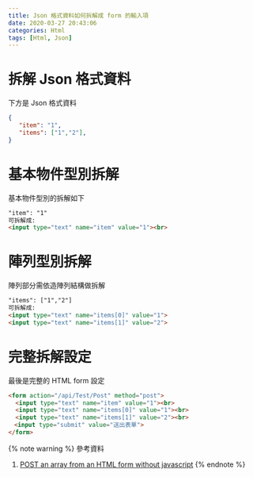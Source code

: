 ```yaml
---
title: Json 格式資料如何拆解成 form 的輸入項
date: 2020-03-27 20:43:06
categories: Html
tags: [Html, Json]
---
```


# 拆解 Json 格式資料
下方是 Json 格式資料
```json
{
   "item": "1",
   "items": ["1","2"],
}
```

<!--more-->

# 基本物件型別拆解
基本物件型別的拆解如下
```html
"item": "1"
可拆解成:
<input type="text" name="item" value="1"><br>
```

# 陣列型別拆解
陣列部分需依造陣列結構做拆解
```html
"items": ["1","2"]
可拆解成:
<input type="text" name="items[0]" value="1">
<input type="text" name="items[1]" value="2">
```

# 完整拆解設定
最後是完整的 HTML form 設定
```html
<form action="/api/Test/Post" method="post">
  <input type="text" name="item" value="1"><br>
  <input type="text" name="items[0]" value="1"><br>
  <input type="text" name="items[1]" value="2"><br>
　<input type="submit" value="送出表單">
</form>
```

{% note warning %}
參考資料
1. [POST an array from an HTML form without javascript](https://stackoverflow.com/questions/9073690/post-an-array-from-an-html-form-without-javascript)
{% endnote %}